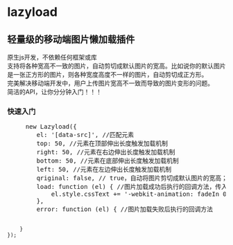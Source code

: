 # lazyload

<h2>轻量级的移动端图片懒加载插件</h2>
原生js开发，不依赖任何框架或库<br>
支持将各种宽高不一致的图片，自动剪切成默认图片的宽高。比如说你的默认图片是一张正方形的图片，则各种宽度高度不一样的图片，自动剪切成正方形。<br>
完美解决移动端开发中，用户上传图片宽高不一致而导致的图片变形的问题。<br>
简洁的API，让你分分钟入门！！！

<h3>快速入门</h3>
<pre>
     new Lazyload({
        el: '[data-src]', //匹配元素
        top: 50, //元素在顶部伸出长度触发加载机制
        right: 50, //元素在右边伸出长度触发加载机制
        bottom: 50, //元素在底部伸出长度触发加载机制
        left: 50, //元素在左边伸出长度触发加载机制
        qriginal: false, // true，自动将图片剪切成默认图片的宽高；false显示图片真实宽高
        load: function (el) { //图片加载成功后执行的回调方法，传入一个参数
            el.style.cssText += '-webkit-animation: fadeIn 01s ease 0.2s 1 both;animation: fadeIn 1s ease 0.2s 1 both;';
        },
        error: function (el) { //图片加载失败后执行的回调方法

        }
    });
</pre>
